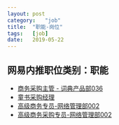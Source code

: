 ```yaml
---
layout:	post
category:	"job"
title:	"职能-岗位"
tags:	[job]
date:	2019-05-22
---
```

## 网易内推职位类别：职能
- [商务采购主管 - 词典产品部036](http://mobile.bole.netease.com/bole/boleDetail?id=16234&employeeId=346f03c3cda5f04c&key=all)
- [童书采购经理](http://mobile.bole.netease.com/bole/boleDetail?id=14635&employeeId=346f03c3cda5f04c&key=all)
- [高级商务专员-网络管理部002](http://mobile.bole.netease.com/bole/boleDetail?id=9089&employeeId=346f03c3cda5f04c&key=all)
- [高级商务采购专员-网络管理部002](http://mobile.bole.netease.com/bole/boleDetail?id=14159&employeeId=346f03c3cda5f04c&key=all)

